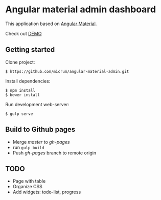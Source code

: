 # Angular material admin dashboard

This application based on [Angular Material](https://github.com/angular/material).

Check out [DEMO](http://micrum.github.io/angular-material-admin/site/)

## Getting started

Clone project:

    $ https://github.com/micrum/angular-material-admin.git

Install dependencies:

    $ npm install
    $ bower install
    
Run development web-server:

    $ gulp serve
    
## Build to Github pages  
  
* Merge *master* to *gh-pages*
* run `gulp build`
* Push *gh-pages* branch to remote origin  
    
## TODO
    
* Page with table
* Organize CSS
* Add widgets: todo-list, progress 
